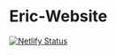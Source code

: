 # Eric-Website
[![Netlify Status](https://api.netlify.com/api/v1/badges/ce7e7e0f-145c-4a4b-8c73-557f39a55735/deploy-status)](https://app.netlify.com/sites/ericthedev/deploys)
